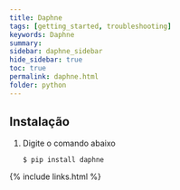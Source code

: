 ```yaml
---
title: Daphne
tags: [getting_started, troubleshooting]
keywords: Daphne
summary:
sidebar: daphne_sidebar
hide_sidebar: true
toc: true
permalink: daphne.html
folder: python
---
```


## Instalação

1. Digite o comando abaixo

    ```shell
    $ pip install daphne
    ```

{% include links.html %}
